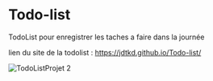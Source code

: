 # Todo-list
TodoList pour enregistrer les taches a faire dans la journée

lien du site de la todolist : https://jdtkd.github.io/Todo-list/


![TodoListProjet 2](https://github.com/user-attachments/assets/e7c5aa03-348a-4d1a-b347-063ffcdba903)

